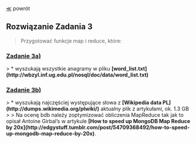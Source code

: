 ﻿[&#8810;](../README.md) powrót

## Rozwiązanie Zadania 3

> Przygotować funkcje map i reduce, które:
>

<h3><a href="./exercise3/3a.md">Zadanie 3a)</a></h3>
> * wyszukają wszystkie anagramy w pliku <b>[word_list.txt](http://wbzyl.inf.ug.edu.pl/nosql/doc/data/word_list.txt)</b>

<h3><a href="./exercise3/3b.md">Zadanie 3b)</a></h3>
> * wyszukają najczęściej występujące słowa z <b>[Wikipedia data PL](http://dumps.wikimedia.org/plwiki/)</b> aktualny plik z artykułami, ok. 1.3 GB
>
> Na ocenę bdb należy zoptymizować obliczenia MapReduce tak jak to opisał Antoine Girbal’s w artykule <b>[How to speed up MongoDB Map Reduce by 20x](http://edgystuff.tumblr.com/post/54709368492/how-to-speed-up-mongodb-map-reduce-by-20x)</b>.